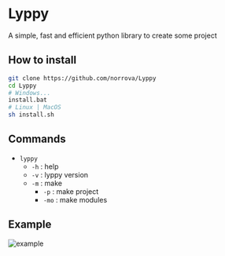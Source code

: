 # Lyppy

A simple, fast and efficient python library to create some project

## How to install
```bash
git clone https://github.com/norrova/Lyppy
cd Lyppy
# Windows...
install.bat
# Linux | MacOS
sh install.sh
```

## Commands
* `lyppy`
    * `-h` : help
    * `-v` : lyppy version
    * `-m` : make
        * `-p` : make project
        * `-mo` : make modules
## Example
![example](https://i.ibb.co/qnSqRLd/image.png)